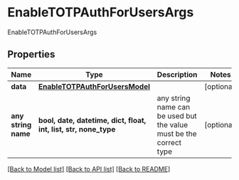 # EnableTOTPAuthForUsersArgs

EnableTOTPAuthForUsersArgs

## Properties
Name | Type | Description | Notes
------------ | ------------- | ------------- | -------------
**data** | [**EnableTOTPAuthForUsersModel**](EnableTOTPAuthForUsersModel.md) |  | [optional] 
**any string name** | **bool, date, datetime, dict, float, int, list, str, none_type** | any string name can be used but the value must be the correct type | [optional]

[[Back to Model list]](../README.md#documentation-for-models) [[Back to API list]](../README.md#documentation-for-api-endpoints) [[Back to README]](../README.md)


